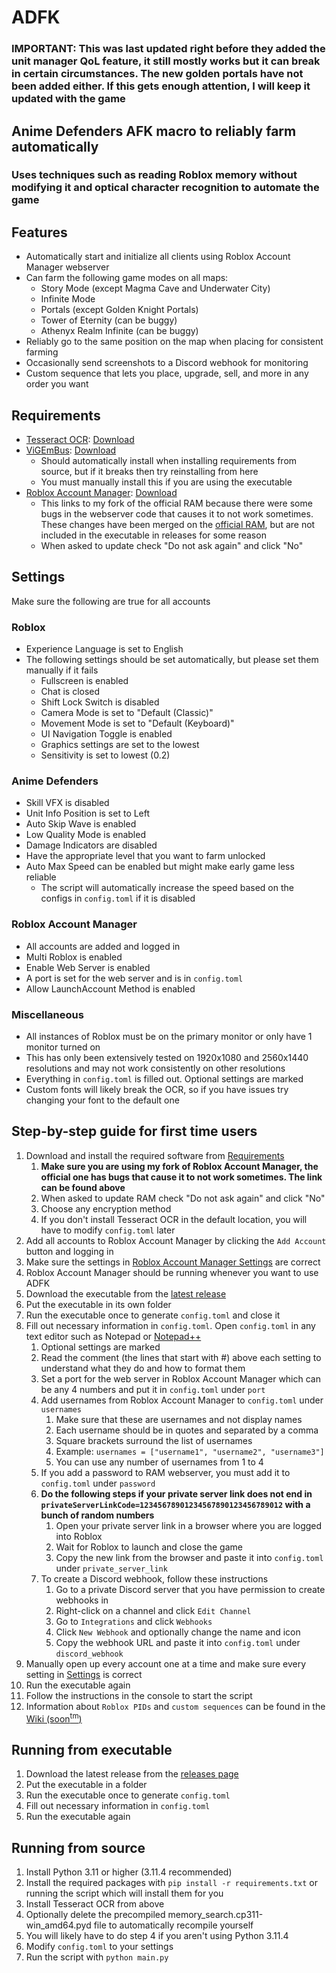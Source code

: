 # ADFK

### IMPORTANT: This was last updated right before they added the unit manager QoL feature, it still mostly works but it can break in certain circumstances. The new golden portals have not been added either. If this gets enough attention, I will keep it updated with the game
## Anime Defenders AFK macro to reliably farm automatically

### Uses techniques such as reading Roblox memory without modifying it and optical character recognition to automate the game

## Features
* Automatically start and initialize all clients using Roblox Account Manager webserver
* Can farm the following game modes on all maps:
  * Story Mode (except Magma Cave and Underwater City)
  * Infinite Mode
  * Portals (except Golden Knight Portals)
  * Tower of Eternity (can be buggy)
  * Athenyx Realm Infinite (can be buggy)
* Reliably go to the same position on the map when placing for consistent farming
* Occasionally send screenshots to a Discord webhook for monitoring
* Custom sequence that lets you place, upgrade, sell, and more in any order you want

## Requirements
* [Tesseract OCR](https://github.com/tesseract-ocr/tesseract): [Download](https://github.com/UB-Mannheim/tesseract/releases/download/v5.4.0.20240606/tesseract-ocr-w64-setup-5.4.0.20240606.exe)
* [ViGEmBus](https://github.com/nefarius/ViGEmBus): [Download](https://github.com/nefarius/ViGEmBus/releases/download/v1.22.0/ViGEmBus_1.22.0_x64_x86_arm64.exe)
  * Should automatically install when installing requirements from source, but if it breaks then try reinstalling from here
  * You must manually install this if you are using the executable
* [Roblox Account Manager](https://github.com/Campionnn/Roblox-Account-Manager): [Download](https://github.com/Campionnn/Roblox-Account-Manager/releases/download/3.6.2/Roblox.Account.Manager.exe)
  * This links to my fork of the official RAM because there were some bugs in the webserver code that causes it to not work sometimes. These changes have been merged on the [official RAM](https://github.com/ic3w0lf22/Roblox-Account-Manager/pull/413), but are not included in the executable in releases for some reason
  * When asked to update check "Do not ask again" and click "No"

## Settings
Make sure the following are true for all accounts  
### Roblox
* Experience Language is set to English
* The following settings should be set automatically, but please set them manually if it fails
  * Fullscreen is enabled
  * Chat is closed
  * Shift Lock Switch is disabled
  * Camera Mode is set to "Default (Classic)"
  * Movement Mode is set to "Default (Keyboard)"
  * UI Navigation Toggle is enabled
  * Graphics settings are set to the lowest
  * Sensitivity is set to lowest (0.2)

### Anime Defenders
* Skill VFX is disabled
* Unit Info Position is set to Left
* Auto Skip Wave is enabled
* Low Quality Mode is enabled
* Damage Indicators are disabled
* Have the appropriate level that you want to farm unlocked
* Auto Max Speed can be enabled but might make early game less reliable
  * The script will automatically increase the speed based on the configs in `config.toml` if it is disabled

### Roblox Account Manager
* All accounts are added and logged in
* Multi Roblox is enabled
* Enable Web Server is enabled
* A port is set for the web server and is in `config.toml`
* Allow LaunchAccount Method is enabled

### Miscellaneous
* All instances of Roblox must be on the primary monitor or only have 1 monitor turned on
* This has only been extensively tested on 1920x1080 and 2560x1440 resolutions and may not work consistently on other resolutions
* Everything in `config.toml` is filled out. Optional settings are marked
* Custom fonts will likely break the OCR, so if you have issues try changing your font to the default one

## Step-by-step guide for first time users
1. Download and install the required software from [Requirements](#requirements)
   1. **Make sure you are using my fork of Roblox Account Manager, the official one has bugs that cause it to not work sometimes. The link can be found above**
   2. When asked to update RAM check "Do not ask again" and click "No"
   3. Choose any encryption method
   4. If you don't install Tesseract OCR in the default location, you will have to modify `config.toml` later
2. Add all accounts to Roblox Account Manager by clicking the `Add Account` button and logging in
3. Make sure the settings in [Roblox Account Manager Settings](#roblox-account-manager) are correct
4. Roblox Account Manager should be running whenever you want to use ADFK
5. Download the executable from the [latest release](https://github.com/Campionnn/ADFK/releases/latest)
6. Put the executable in its own folder
7. Run the executable once to generate `config.toml` and close it
8. Fill out necessary information in `config.toml`. Open `config.toml` in any text editor such as Notepad or [Notepad++](https://notepad-plus-plus.org/downloads/)
   1. Optional settings are marked
   2. Read the comment (the lines that start with #) above each setting to understand what they do and how to format them
   3. Set a port for the web server in Roblox Account Manager which can be any 4 numbers and put it in `config.toml` under `port`
   4. Add usernames from Roblox Account Manager to `config.toml` under `usernames`
      1. Make sure that these are usernames and not display names
      2. Each username should be in quotes and separated by a comma
      3. Square brackets surround the list of usernames
      4. Example: `usernames = ["username1", "username2", "username3"]`
      5. You can use any number of usernames from 1 to 4
   5. If you add a password to RAM webserver, you must add it to `config.toml` under `password`
   6. **Do the following steps if your private server link does not end in `privateServerLinkCode=12345678901234567890123456789012` with a bunch of random numbers**
      1. Open your private server link in a browser where you are logged into Roblox
      2. Wait for Roblox to launch and close the game
      3. Copy the new link from the browser and paste it into `config.toml` under `private_server_link`
   7. To create a Discord webhook, follow these instructions
      1. Go to a private Discord server that you have permission to create webhooks in
      2. Right-click on a channel and click `Edit Channel`
      3. Go to `Integrations` and click `Webhooks`
      4. Click `New Webhook` and optionally change the name and icon
      5. Copy the webhook URL and paste it into `config.toml` under `discord_webhook`
9. Manually open up every account one at a time and make sure every setting in [Settings](#settings) is correct
10. Run the executable again
11. Follow the instructions in the console to start the script
12. Information about `Roblox PIDs` and `custom sequences` can be found in the [Wiki (soon<sup>tm</sup>)](https://github.com/Campionnn/ADFK/wiki)

## Running from executable
1. Download the latest release from the [releases page](https://github.com/Campionnn/ADFK/releases/latest)
2. Put the executable in a folder
3. Run the executable once to generate `config.toml` 
4. Fill out necessary information in `config.toml`
5. Run the executable again

## Running from source
1. Install Python 3.11 or higher (3.11.4 recommended)
2. Install the required packages with `pip install -r requirements.txt` or running the script which will install them for you
3. Install Tesseract OCR from above
4. Optionally delete the precompiled memory_search.cp311-win_amd64.pyd file to automatically recompile yourself
5. You will likely have to do step 4 if you aren't using Python 3.11.4
6. Modify `config.toml` to your settings
7. Run the script with `python main.py`
